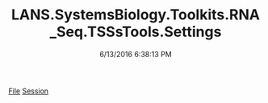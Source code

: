 ﻿---
title: LANS.SystemsBiology.Toolkits.RNA_Seq.TSSsTools.Settings
date: 6/13/2016 6:38:13 PM
---

[File](T-LANS.SystemsBiology.Toolkits.RNA_Seq.TSSsTools.Settings.File.html)
[Session](T-LANS.SystemsBiology.Toolkits.RNA_Seq.TSSsTools.Settings.Session.html)
